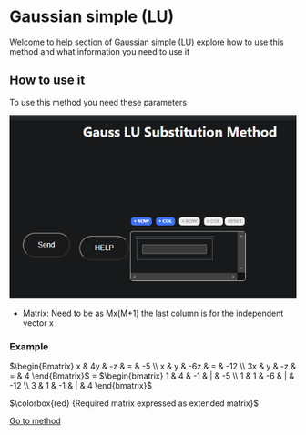 # Gaussian simple (LU)

Welcome to help section of Gaussian simple (LU) explore how to use this method and what information you need to use it

## How to use it

To use this method you need these parameters

![Input](../../static/img/blog/lu.png)

- Matrix: Need to be as Mx(M+1) the last column is for the independent vector x

### Example 

$\begin{Bmatrix}
    x & 4y & -z & = & -5 \\
    x & y & -6z & = & -12 \\
    3x & y & -z & = & 4
\end{Bmatrix}$
$=$
$\begin{bmatrix}
    1 & 4 & -1 & | & -5 \\
    1 & 1 & -6 & | & -12 \\
    3 & 1 & -1 & | & 4
\end{bmatrix}$

$\colorbox{red} {Required matrix expressed as extended matrix}$

[Go to method](../../methods/matrix/gausslu)